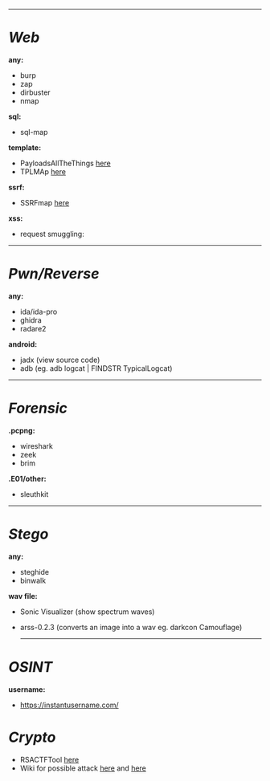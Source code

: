 ----------------------------------------
# __*Web*__

**any:**
- burp
- zap
- dirbuster
- nmap
    
**sql:**
- sql-map
    
**template:**
- PayloadsAllTheThings <a href="https://github.com/swisskyrepo/PayloadsAllTheThings">here</a>
- TPLMAp <a href="https://github.com/epinna/tplmap">here</a>
    
**ssrf:**
- SSRFmap <a href="https://github.com/swisskyrepo/SSRFmap">here</a>
    
**xss:**
- request smuggling:
  
------------------------------------------
# __*Pwn/Reverse*__

**any:**
- ida/ida-pro
- ghidra
- radare2
    
**android:**
- jadx  (view source code)
- adb   (eg. adb logcat | FINDSTR TypicalLogcat)
      
------------------------------------------
# __*Forensic*__

**.pcpng:**
- wireshark
- zeek
- brim
   
**.E01/other:**
- sleuthkit
    
------------------------------------------
# __*Stego*__

**any:**
- steghide
- binwalk
    
**wav file:**
- Sonic Visualizer (show spectrum waves)
- arss-0.2.3       (converts an image into a wav eg. darkcon Camouflage)
    
  ----------------------------------------
# __*OSINT*__

**username:**
- https://instantusername.com/

# __*Crypto*__

- RSACTFTool <a href="https://github.com/Ganapati/RsaCtfTool">here</a>
- Wiki for possible attack <a href="https://bitsdeep.com/posts/attacking-rsa-for-fun-and-ctf-points-part-1/">here</a> and <a href="https://wiki.x10sec.org/crypto/asymmetric/rsa/rsa_e_attack/">here</a>
